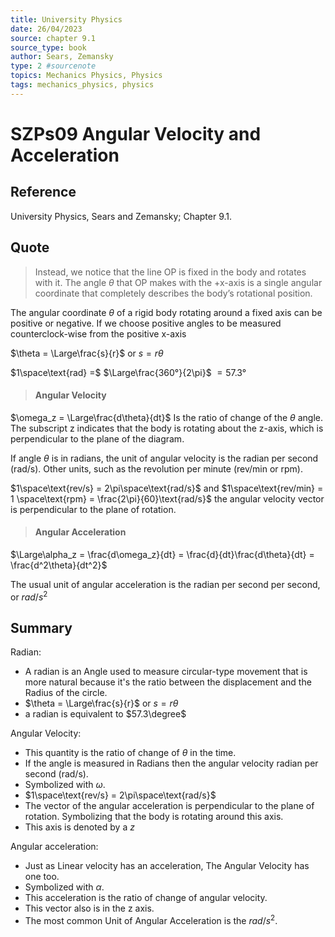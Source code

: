 ```yaml
---
title: University Physics
date: 26/04/2023
source: chapter 9.1
source_type: book 
author: Sears, Zemansky
type: 2 #sourcenote
topics: Mechanics Physics, Physics
tags: mechanics_physics, physics
---
```

# SZPs09 Angular Velocity and Acceleration

## **Reference**
University Physics, Sears and Zemansky; Chapter 9.1.

## **Quote**
> Instead, we notice that the line OP is fixed in the body and rotates with it. The angle $\theta$ that OP makes with the +x-axis is a single angular coordinate that completely describes the body’s rotational position.
> 
The angular coordinate $\theta$ of a rigid body rotating around a fixed axis can be positive or negative. If we choose positive angles to be measured counterclock-wise from the positive x-axis
> 
$\theta = \Large\frac{s}{r}$ or $s = r\theta$
> 
$1\space\text{rad} =$ $\Large\frac{360°}{2\pi}$ $= 57.3°$

> #### Angular Velocity
$\omega_z = \Large\frac{d\theta}{dt}$
Is the ratio of change of the $\theta$ angle.
The subscript z indicates that the body is rotating about the z-axis, which is perpendicular to the plane of the diagram.
> 
If angle $\theta$ is in radians, the unit of angular velocity is the radian per second (rad/s). Other units, such as the revolution per minute (rev/min or rpm).
> 
$1\space\text{rev/s} = 2\pi\space\text{rad/s}$ and $1\space\text{rev/min} = 1 \space\text{rpm} = \frac{2\pi}{60}\text{rad/s}$
the angular velocity vector is perpendicular to the plane of rotation.

> #### Angular Acceleration
$\Large\alpha_z = \frac{d\omega_z}{dt} = \frac{d}{dt}\frac{d\theta}{dt} = \frac{d^2\theta}{dt^2}$
> 
The usual unit of angular acceleration is the radian per second per second, or $rad/s^2$


## **Summary**
Radian:
- A radian is an Angle used to measure circular-type movement that is more natural because it's the ratio between the displacement and the Radius of the circle.
- $\theta = \Large\frac{s}{r}$ or $s = r\theta$
- a radian is equivalent to $57.3\degree$

Angular Velocity:
- This quantity is the ratio of change of $\theta$ in the time.
- If the angle is measured in Radians then the angular velocity radian per second (rad/s).
- Symbolized with $\omega$.
- $1\space\text{rev/s} = 2\pi\space\text{rad/s}$
- The vector of the angular acceleration is perpendicular to the plane of rotation. Symbolizing that the body is rotating around this axis.
- This axis is denoted by a $z$

Angular acceleration:
- Just as Linear velocity has an acceleration, The Angular Velocity has one too.
- Symbolized with $\alpha$.
- This acceleration is the ratio of change of angular velocity.
- This vector also is in the z axis.
- The most common Unit of Angular Acceleration is the $rad/s^2$.